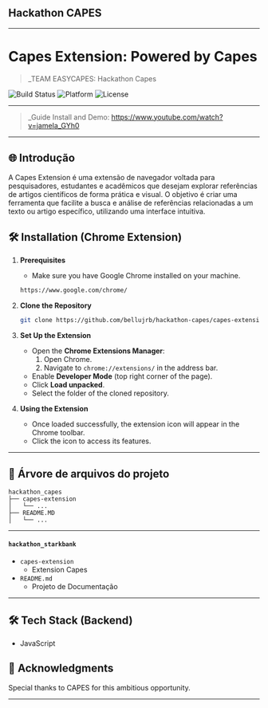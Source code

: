 ## Hackathon CAPES

---

# Capes Extension: Powered by Capes

> _TEAM EASYCAPES: Hackathon Capes

![Build Status](https://img.shields.io/badge/Build-Passing-brightgreen)
![Platform](https://img.shields.io/badge/Platform-Extension-blue)
![License](https://img.shields.io/badge/License-MIT-green)

---

> _Guide Install and Demo: https://www.youtube.com/watch?v=jameIa_GYh0

---

## 🌐 Introdução

A Capes Extension é uma extensão de navegador voltada para pesquisadores, estudantes e acadêmicos que desejam explorar referências de artigos científicos de forma prática e visual. O objetivo é criar uma ferramenta que facilite a busca e análise de referências relacionadas a um texto ou artigo específico, utilizando uma interface intuitiva.

## 🛠 Installation (Chrome Extension)

1. **Prerequisites**
   - Make sure you have Google Chrome installed on your machine.

   ```bash
   https://www.google.com/chrome/
   ```

2. **Clone the Repository**

   ```bash
   git clone https://github.com/bellujrb/hackathon-capes/capes-extension
   ```

3. **Set Up the Extension**
   - Open the **Chrome Extensions Manager**:
     1. Open Chrome.
     2. Navigate to `chrome://extensions/` in the address bar.
   - Enable **Developer Mode** (top right corner of the page).
   - Click **Load unpacked**.
   - Select the folder of the cloned repository.

4. **Using the Extension**
   - Once loaded successfully, the extension icon will appear in the Chrome toolbar.
   - Click the icon to access its features.

---

## 📂 Árvore de arquivos do projeto
    
```
hackathon_capes
├── capes-extension
│   └── ...
├── README.MD
│   └── ...
```
---

#### `hackathon_starkbank`

- `capes-extension`
    - Extension Capes
- `README.md`
    - Projeto de Documentação

---

## 🛠 Tech Stack (Backend)
- JavaScript 

## 🙏 Acknowledgments

Special thanks to CAPES for this ambitious opportunity.

---
